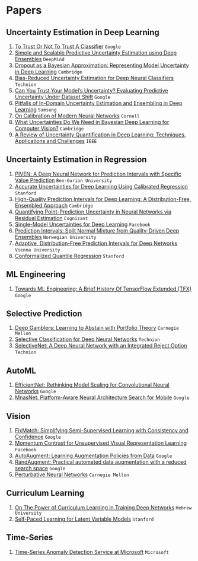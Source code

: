 # Papers

## Uncertainty Estimation in Deep Learning
1. [To Trust Or Not To Trust A Classifier](https://arxiv.org/abs/1805.11783) `Google`
2. [Simple and Scalable Predictive Uncertainty Estimation using Deep Ensembles](https://arxiv.org/abs/1612.01474) `DeepMind`
3. [Dropout as a Bayesian Approximation: Representing Model Uncertainty in Deep Learning](https://arxiv.org/abs/1506.02142) `Cambridge`
4. [Bias-Reduced Uncertainty Estimation for Deep Neural Classifiers](https://openreview.net/forum?id=SJfb5jCqKm) `Technion`
5. [Can You Trust Your Model’s Uncertainty? Evaluating Predictive Uncertainty Under Dataset Shift](https://arxiv.org/abs/1906.02530) `Google`
6. [Pitfalls of In-Domain Uncertainty Estimation and Ensembling in Deep Learning](https://arxiv.org/abs/2002.06470) `Samsung`
7. [On Calibration of Modern Neural Networks](https://arxiv.org/abs/1706.04599) `Cornell`
8. [What Uncertainties Do We Need in Bayesian Deep Learning for Computer Vision?](https://arxiv.org/abs/1703.04977) `Cambridge`
9. [A Review of Uncertainty Quantification in Deep
Learning: Techniques, Applications and
Challenges](https://arxiv.org/abs/2011.06225) `IEEE`

## Uncertainty Estimation in Regression
1. [PIVEN: A Deep Neural Network for Prediction Intervals with Specific Value Prediction](https://arxiv.org/abs/2006.05139) `Ben-Gurion University`
2. [Accurate Uncertainties for Deep Learning Using Calibrated Regression](https://arxiv.org/abs/1807.00263)  `Stanford`
3. [High-Quality Prediction Intervals for Deep Learning: A Distribution-Free, Ensembled Approach](https://arxiv.org/abs/1802.07167) `Cambridge`
4. [Quantifying Point-Prediction Uncertainty in Neural Networks via Residual Estimation](https://arxiv.org/abs/1906.00588) `Cognizant`
5. [Single-Model Uncertainties for Deep Learning](https://arxiv.org/abs/1811.00908) `Facebook`
6. [Prediction Intervals: Split Normal Mixture from Quality-Driven Deep Ensembles](https://arxiv.org/abs/2007.09670) `Norwegian University`
7. [Adaptive, Distribution-Free Prediction Intervals for Deep Networks](https://arxiv.org/abs/1905.10634) `Vienna University`
8. [Conformalized Quantile Regression](https://arxiv.org/abs/1905.03222) `Stanford`

## ML Engineering
1. [Towards ML Engineering: A Brief History Of TensorFlow Extended (TFX)](https://arxiv.org/abs/2010.02013) `Google`


## Selective Prediction 
1. [Deep Gamblers: Learning to Abstain with Portfolio Theory](https://arxiv.org/abs/1907.00208) `Carnegie Mellon`
2. [Selective Classification for Deep Neural Networks](https://arxiv.org/abs/1705.08500) `Technion`
3. [SelectiveNet: A Deep Neural Network with an Integrated Reject Option](https://arxiv.org/abs/1901.09192) `Technion`

## AutoML
1. [EfficientNet: Rethinking Model Scaling for Convolutional Neural Networks](https://arxiv.org/abs/1905.11946) `Google`
2. [MnasNet: Platform-Aware Neural Architecture Search for Mobile](https://arxiv.org/abs/1807.11626) `Google`

## Vision
1. [FixMatch: Simplifying Semi-Supervised Learning with Consistency and Confidence](https://arxiv.org/abs/2001.07685) `Google`
2. [Momentum Contrast for Unsupervised Visual Representation Learning](https://arxiv.org/abs/1911.05722) `Facebook`
3. [AutoAugment: Learning Augmentation Policies from Data](https://arxiv.org/abs/1805.09501) `Google`
4. [RandAugment: Practical automated data augmentation with a reduced search space](https://arxiv.org/abs/1909.13719) `Google`
5. [Perturbative Neural Networks](https://arxiv.org/abs/1806.01817) `Carnegie Mellon`

## Curriculum Learning
1. [On The Power of Curriculum Learning in Training Deep Networks](https://arxiv.org/abs/1904.03626) `Hebrew University`
2. [Self-Paced Learning for Latent Variable Models](https://papers.nips.cc/paper/2010/file/e57c6b956a6521b28495f2886ca0977a-Paper.pdf) `Stanford`

## Time-Series
1. [Time-Series Anomaly Detection Service at Microsoft](https://arxiv.org/abs/1906.03821) `Microsoft`



